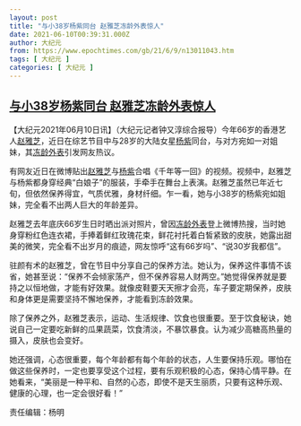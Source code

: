 ```yaml
---
layout: post
title: "与小38岁杨紫同台 赵雅芝冻龄外表惊人"
date: 2021-06-10T00:39:31.000Z
author: 大纪元
from: https://www.epochtimes.com/gb/21/6/9/n13011043.htm
tags: [ 大纪元 ]
categories: [ 大纪元 ]
---
```

<!--1623285571000-->
[与小38岁杨紫同台 赵雅芝冻龄外表惊人](https://www.epochtimes.com/gb/21/6/9/n13011043.htm)
------

<div>
<p>【大纪元2021年06月10日讯】（大纪元记者钟又淳综合报导）今年66岁的香港艺人<a href="https://www.epochtimes.com/gb/tag/%E8%B5%B5%E9%9B%85%E8%8A%9D.html">赵雅芝</a>，近日在综艺节目中与28岁的大陆女星<a href="https://www.epochtimes.com/gb/tag/%E6%9D%A8%E7%B4%AB.html">杨紫</a>同台，与对方宛如一对姐妹，其<a href="https://www.epochtimes.com/gb/tag/%E5%86%BB%E9%BE%84%E5%A4%96%E8%A1%A8.html">冻龄外表</a>引发网友热议。</p><p>有网友近日在微博贴出<a href="https://www.epochtimes.com/gb/tag/%E8%B5%B5%E9%9B%85%E8%8A%9D.html">赵雅芝</a>与<a href="https://www.epochtimes.com/gb/tag/%E6%9D%A8%E7%B4%AB.html">杨紫</a>合唱《千年等一回》的视频。视频中，赵雅芝与杨紫都身穿经典“白娘子”的服装，手牵手在舞台上表演。赵雅芝虽然已年近七旬，但依然保养得宜，气质优雅，身材纤细。乍一看，她与小38岁的杨紫宛如姐妹，完全看不出两人巨大的年龄差异。</p><p>赵雅芝去年底庆66岁生日时晒出派对照片，曾因<a href="https://www.epochtimes.com/gb/tag/%E5%86%BB%E9%BE%84%E5%A4%96%E8%A1%A8.html">冻龄外表</a>登上微博热搜，当时她身穿粉红色连衣裙，手捧着鲜红玫瑰花束，鲜花衬托着白皙紧致的皮肤，她露出甜美的微笑，完全看不出岁月的痕迹，网友惊呼“这有66岁吗”、“说30岁我都信”。</p><p>驻颜有术的赵雅芝，曾在节目中分享自己的保养方法。她认为，保养这件事情不该省，她甚至说：“保养不会倾家荡产，但不保养容易人财两空。”她觉得保养就是要持之以恒地做，才能有好效果。就像皮鞋要天天擦才会亮，车子要定期保养，皮肤和身体更是需要坚持不懈地保养，才能看到冻龄效果。</p><p>除了保养之外，赵雅芝表示，运动、生活规律、饮食也很重要。至于饮食秘诀，她说自己一定要吃新鲜的瓜果蔬菜，饮食清淡，不暴饮暴食。认为减少高糖高热量的摄入，皮肤也会变好。</p><p>她还强调，心态很重要，每个年龄都有每个年龄的状态，人生要保持乐观。哪怕在做这些保养时，一定也要享受这个过程，要有乐观积极的心态，保持心情平静。在她看来，“美丽是一种平和、自然的心态，即使不是天生丽质，只要有这种乐观、健康的心理，也一定会很好看！”</p><p>责任编辑：杨明</p>
</div>
